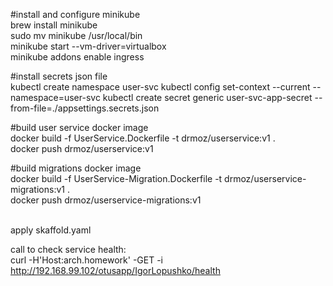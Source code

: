 #install and configure minikube<br />
brew install minikube<br />
sudo mv minikube /usr/local/bin<br />
minikube start --vm-driver=virtualbox<br />
minikube addons enable ingress<br />

#install secrets json file<br />
kubectl create namespace user-svc
kubectl config set-context --current --namespace=user-svc 
kubectl create secret generic user-svc-app-secret --from-file=./appsettings.secrets.json

#build user service docker image<br />
docker build -f UserService.Dockerfile -t drmoz/userservice:v1 .<br />
docker push drmoz/userservice:v1

#build migrations docker image<br />
docker build -f UserService-Migration.Dockerfile -t drmoz/userservice-migrations:v1 .<br />
docker push drmoz/userservice-migrations:v1<br /><br />

apply skaffold.yaml<br/>

call to check service health:<br/>
curl -H'Host:arch.homework' -GET -i http://192.168.99.102/otusapp/IgorLopushko/health